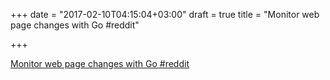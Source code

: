 +++
date = "2017-02-10T04:15:04+03:00"
draft = true
title = "Monitor web page changes with Go  #reddit"

+++

<p><a href="https://t.co/kem8a4tUJB">Monitor web page changes with Go  #reddit</a></p>
